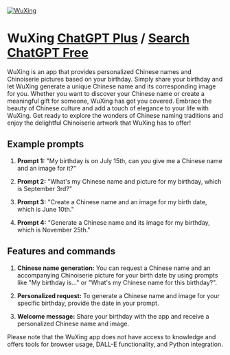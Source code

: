 
[![WuXing](https://files.oaiusercontent.com/file-Z8MNGiFSa5cpsDC6DRONaRo2?se=2123-10-17T02%3A44%3A17Z&sp=r&sv=2021-08-06&sr=b&rscc=max-age%3D31536000%2C%20immutable&rscd=attachment%3B%20filename%3D3fc7066f-98f3-456b-b8d2-d18ae02b7031.png&sig=pq%2ByOCOORpu6kYEUR6xKtmfsMA7A9fCJpGOfW0TqbG8%3D)](https://chat.openai.com/g/g-DkkZ6tHyW-wuxing)

# WuXing [ChatGPT Plus](https://chat.openai.com/g/g-DkkZ6tHyW-wuxing) / [Search ChatGPT Free](https://gptcall.net/index.html#/?search=WuXing)

WuXing is an app that provides personalized Chinese names and Chinoiserie pictures based on your birthday. Simply share your birthday and let WuXing generate a unique Chinese name and its corresponding image for you. Whether you want to discover your Chinese name or create a meaningful gift for someone, WuXing has got you covered. Embrace the beauty of Chinese culture and add a touch of elegance to your life with WuXing. Get ready to explore the wonders of Chinese naming traditions and enjoy the delightful Chinoiserie artwork that WuXing has to offer!

## Example prompts

1. **Prompt 1:** "My birthday is on July 15th, can you give me a Chinese name and an image for it?"

2. **Prompt 2:** "What's my Chinese name and picture for my birthday, which is September 3rd?"

3. **Prompt 3:** "Create a Chinese name and an image for my birth date, which is June 10th."

4. **Prompt 4:** "Generate a Chinese name and its image for my birthday, which is November 25th."

## Features and commands

1. **Chinese name generation:** You can request a Chinese name and an accompanying Chinoiserie picture for your birth date by using prompts like "My birthday is..." or "What's my Chinese name for this birthday?".

2. **Personalized request:** To generate a Chinese name and image for your specific birthday, provide the date in your prompt.

3. **Welcome message:** Share your birthday with the app and receive a personalized Chinese name and image.

Please note that the WuXing app does not have access to knowledge and offers tools for browser usage, DALL-E functionality, and Python integration.


